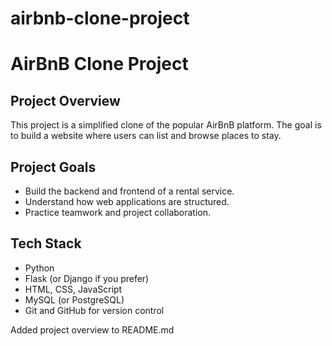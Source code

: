 # airbnb-clone-project
# AirBnB Clone Project

## Project Overview
This project is a simplified clone of the popular AirBnB platform. The goal is to build a website where users can list and browse places to stay.

## Project Goals
- Build the backend and frontend of a rental service.
- Understand how web applications are structured.
- Practice teamwork and project collaboration.

## Tech Stack
- Python
- Flask (or Django if you prefer)
- HTML, CSS, JavaScript
- MySQL (or PostgreSQL)
- Git and GitHub for version control




Added project overview to README.md
